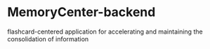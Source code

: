 # MemoryCenter-backend
flashcard-centered application for accelerating and maintaining the consolidation of information
